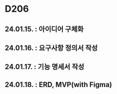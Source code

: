 # D206
## 24.01.15. : 아이디어 구체화
## 24.01.16. : 요구사항 정의서 작성
## 24.01.17. : 기능 명세서 작성
## 24.01.18. : ERD, MVP(with Figma)
